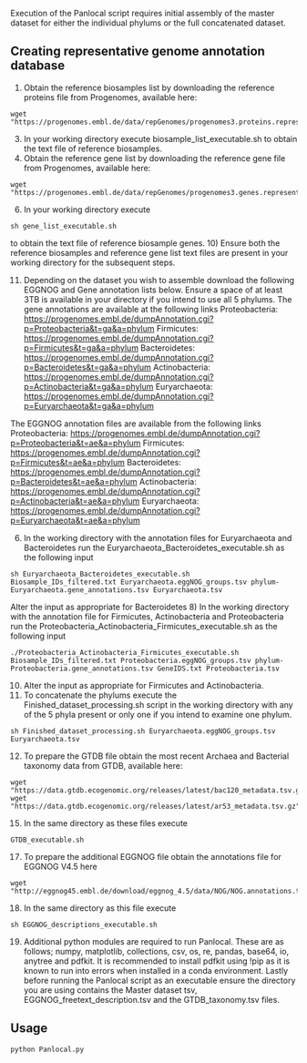 Execution of the Panlocal script requires initial assembly of the master dataset for either the individual phylums or the full concatenated dataset.
## Creating representative genome annotation database
1) Obtain the reference biosamples list by downloading the reference proteins file from Progenomes, available here:
```
wget "https://progenomes.embl.de/data/repGenomes/progenomes3.proteins.representatives.fasta.bz2"
```
3) In your working directory execute biosample_list_executable.sh to obtain the text file of reference biosamples.
4) Obtain the reference gene list by downloading the reference gene file from Progenomes, available here:
```
wget "https://progenomes.embl.de/data/repGenomes/progenomes3.genes.representatives.fasta.bz2"
```
6) In your working directory execute
```
sh gene_list_executable.sh
```
to obtain the text file of reference biosample genes.
10) Ensure both the reference biosamples and reference gene list text files are present in your working directory for the subsequent steps.

11) Depending on the dataset you wish to assemble download the following EGGNOG and Gene annotation lists below. Ensure a space of at least 3TB is available in your directory if you intend to use all 5 phylums.
  The gene annotations are available at the following links
  Proteobacteria: https://progenomes.embl.de/dumpAnnotation.cgi?p=Proteobacteria&t=ga&a=phylum
  Firmicutes: https://progenomes.embl.de/dumpAnnotation.cgi?p=Firmicutes&t=ga&a=phylum
  Bacteroidetes: https://progenomes.embl.de/dumpAnnotation.cgi?p=Bacteroidetes&t=ga&a=phylum
  Actinobacteria: https://progenomes.embl.de/dumpAnnotation.cgi?p=Actinobacteria&t=ga&a=phylum
  Euryarchaeota: https://progenomes.embl.de/dumpAnnotation.cgi?p=Euryarchaeota&t=ga&a=phylum

  The EGGNOG annotation files are available from the following links
  Proteobacteria: https://progenomes.embl.de/dumpAnnotation.cgi?p=Proteobacteria&t=ae&a=phylum
  Firmicutes: https://progenomes.embl.de/dumpAnnotation.cgi?p=Firmicutes&t=ae&a=phylum
  Bacteroidetes: https://progenomes.embl.de/dumpAnnotation.cgi?p=Bacteroidetes&t=ae&a=phylum
  Actinobacteria: https://progenomes.embl.de/dumpAnnotation.cgi?p=Actinobacteria&t=ae&a=phylum
  Euryarchaeota: https://progenomes.embl.de/dumpAnnotation.cgi?p=Euryarchaeota&t=ae&a=phylum

6) In the working directory with the annotation files for Euryarchaeota and Bacteroidetes run the Euryarchaeota_Bacteroidetes_executable.sh as the following input
```
sh Euryarchaeota_Bacteroidetes_executable.sh Biosample_IDs_filtered.txt Euryarchaeota.eggNOG_groups.tsv phylum-Euryarchaeota.gene_annotations.tsv Euryarchaeota.tsv
```
Alter the input as appropriate for Bacteroidetes
8) In the working directory with the annotation file for Firmicutes, Actinobacteria and Proteobacteria run the Proteobacteria_Actinobacteria_Firmicutes_executable.sh as the following input
```
./Proteobacteria_Actinobacteria_Firmicutes_executable.sh Biosample_IDs_filtered.txt Proteobacteria.eggNOG_groups.tsv phylum-Proteobacteria.gene_annotations.tsv GeneIDS.txt Proteobacteria.tsv
```
10) Alter the input as appropriate for Firmicutes and Actinobacteria.
11) To concatenate the phylums execute the Finished_dataset_processing.sh script in the working directory with any of the 5 phyla present or only one if you intend to examine one phylum.
```
sh Finished_dataset_processing.sh Euryarchaeota.eggNOG_groups.tsv Euryarchaeota.tsv
```
12) To prepare the GTDB file obtain the most recent Archaea and Bacterial taxonomy data from GTDB, available here:
```
wget "https://data.gtdb.ecogenomic.org/releases/latest/bac120_metadata.tsv.gz"
wget "https://data.gtdb.ecogenomic.org/releases/latest/ar53_metadata.tsv.gz"
```
15) In the same directory as these files execute
```
GTDB_executable.sh
```
17) To prepare the additional EGGNOG file obtain the annotations file for EGGNOG V4.5 here 
```
wget "http://eggnog45.embl.de/download/eggnog_4.5/data/NOG/NOG.annotations.tsv.gz"
```
18) In the same directory as this file execute
```
sh EGGNOG_descriptions_executable.sh
```
19) Additional python modules are required to run Panlocal. These are as follows; numpy, matplotlib, collections, csv, os, re, pandas, base64, io, anytree and pdfkit. It is recommended to install pdfkit using !pip as it is known to run into errors when installed in a conda environment. 
Lastly before running the Panlocal script as an executable ensure the directory you are using contains the Master dataset tsv, EGGNOG_freetext_description.tsv and the GTDB_taxonomy.tsv files.
## Usage
```
python Panlocal.py
```
